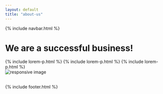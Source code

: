 ```yaml
---
layout: default
title: "about-us"
---
```


{% include navbar.html %}

<div class="container pt-5 pb-3">
    <div class="row">
        <div class="col-md-12 mb-5">
            <h1 class="display-6 font-weight-lighter">We are a successful business!</h1>
        </div>
        <div class="col-md-7">            
            {% include lorem-p.html %}    
            {% include lorem-p.html %}    
            {% include lorem-p.html %}
        </div>
        <div class="col-md-5 pt-1">
            <img src="http://placehold.it/500x300" alt="responsive image" class="img-fluid">
        </div>        
    </div>
</div>

<br class="mb-5"/>

{% include footer.html %}
